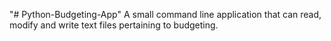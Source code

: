 "# Python-Budgeting-App" 
A small command line application that can read, modify and write text files pertaining to budgeting. 
